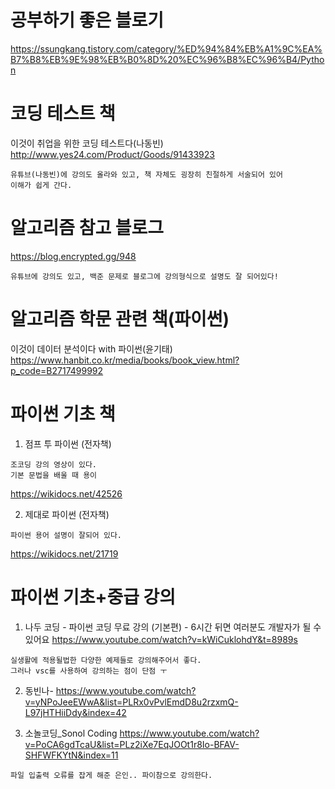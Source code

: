 # 공부하기 좋은 블로기
https://ssungkang.tistory.com/category/%ED%94%84%EB%A1%9C%EA%B7%B8%EB%9E%98%EB%B0%8D%20%EC%96%B8%EC%96%B4/Python


# 코딩 테스트 책

이것이 취업을 위한 코딩 테스트다(나동빈)  
http://www.yes24.com/Product/Goods/91433923
```
유튜브(나동빈)에 강의도 올라와 있고, 책 자체도 굉장히 친절하게 서술되어 있어 
이해가 쉽게 간다.

```

# 알고리즘 참고 블로그
https://blog.encrypted.gg/948
```
유튜브에 강의도 있고, 백준 문제로 블로그에 강의형식으로 설명도 잘 되어있다!

```
# 알고리즘 학문 관련 책(파이썬)

이것이 데이터 분석이다 with 파이썬(윤기태)
https://www.hanbit.co.kr/media/books/book_view.html?p_code=B2717499992

# 파이썬 기초 책

1. 점프 투 파이썬 (전자책)
```
조코딩 강의 영상이 있다.
기본 문법을 배울 때 용이
```
https://wikidocs.net/42526

2. 제대로 파이썬 (전자책)
```
파이썬 용어 설명이 잘되어 있다.
```
https://wikidocs.net/21719

# 파이썬 기초+중급 강의

1. 나두 코딩 - 파이썬 코딩 무료 강의 (기본편) - 6시간 뒤면 여러분도 개발자가 될 수 있어요
https://www.youtube.com/watch?v=kWiCuklohdY&t=8989s
```
실생활에 적용될법한 다양한 예제들로 강의해주어서 좋다.
그러나 vsc를 사용하여 강의하는 점이 단점 ㅜ
```
2. 동빈나- 
https://www.youtube.com/watch?v=yNPoJeeEWwA&list=PLRx0vPvlEmdD8u2rzxmQ-L97jHTHiiDdy&index=42

3. 소놀코딩_Sonol Coding
https://www.youtube.com/watch?v=PoCA6gdTcaU&list=PLz2iXe7EqJOOt1r8Io-BFAV-SHFWFKYtN&index=11
```
파일 입출력 오류를 잡게 해준 은인.. 파이참으로 강의한다.
```
